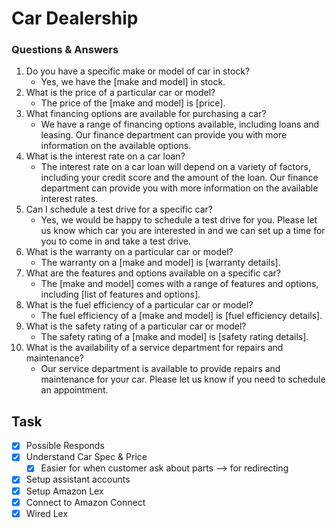# Car Dealership

### Questions & Answers
1. Do you have a specific make or model of car in stock?
    - Yes, we have the [make and model] in stock.
2. What is the price of a particular car or model?
    - The price of the [make and model] is [price].
3. What financing options are available for purchasing a car?
    - We have a range of financing options available, including loans and leasing. Our finance department can provide you with more information on the available options.
4. What is the interest rate on a car loan?
    - The interest rate on a car loan will depend on a variety of factors, including your credit score and the amount of the loan. Our finance department can provide you with more information on the available interest rates.
5. Can I schedule a test drive for a specific car?
    - Yes, we would be happy to schedule a test drive for you. Please let us know which car you are interested in and we can set up a time for you to come in and take a test drive.
6. What is the warranty on a particular car or model?
    - The warranty on a [make and model] is [warranty details].
7. What are the features and options available on a specific car?
    - The [make and model] comes with a range of features and options, including [list of features and options].
8. What is the fuel efficiency of a particular car or model?
    - The fuel efficiency of a [make and model] is [fuel efficiency details].
9. What is the safety rating of a particular car or model?
    - The safety rating of a [make and model] is [safety rating details].
10. What is the availability of a service department for repairs and maintenance?
    - Our service department is available to provide repairs and maintenance for your car. Please let us know if you need to schedule an appointment.


## Task
- [x] Possible Responds
- [x] Understand Car Spec & Price
	- [x] Easier for when customer ask about parts --> for redirecting 
- [x] Setup assistant accounts
- [x] Setup Amazon Lex
- [x] Connect to Amazon Connect
- [x] Wired Lex